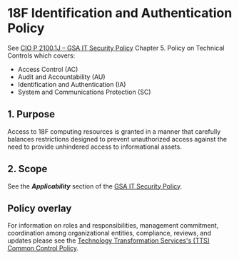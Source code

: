 # 18F Identification and Authentication Policy

See [CIO P 2100.1J – GSA IT Security Policy](http://www.gsa.gov/portal/mediaId/129634/fileName/CIO_21001J_CHGE_1_GSA_Information_Technology_(IT)_Security_Policy_(Posted_Version_4-28-2016).action) Chapter 5. Policy on Technical Controls which covers:

* Access Control (AC)
* Audit and Accountability (AU)
* Identification and Authentication (IA)
* System and Communications Protection (SC)

## 1. Purpose

Access to 18F computing resources is granted in a manner that carefully balances restrictions designed to prevent unauthorized access against the need to provide unhindered access to informational assets.

## 2. Scope

See the **_Applicability_** section of the [GSA IT Security Policy](http://www.gsa.gov/portal/mediaId/129634/fileName/CIO_21001J_CHGE_1_GSA_Information_Technology_(IT)_Security_Policy_(Posted_Version_4-28-2016).action).

## Policy overlay

For information on roles and responsibilities, management commitment, coordination among organizational entities, compliance, reviews, and updates please see the [Technology Transformation Services's (TTS) Common Control Policy](https://github.com/18F/compliance-docs/blob/master/TTS-Common-Control-Policy.md). 
